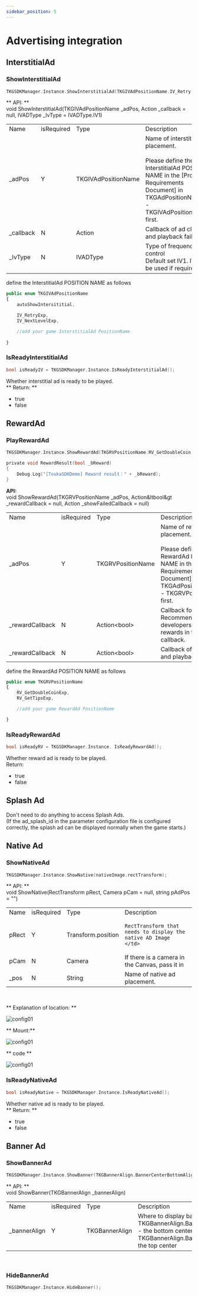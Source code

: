 ```yaml
---
sidebar_position: 5
---
```


# Advertising integration

## InterstitialAd 
### ShowInterstitialAd

```c
TKGSDKManager.Instance.ShowInterstitialAd(TKGIVAdPositionName.IV_Retry);
```
** API:   **  
void ShowInterstitialAd(TKGIVAdPositionName _adPos, Action _callback = null, IVADType _IvType = IVADType.IV1)

<table>
  <tr>
    <td>Name</td>
    <td>isRequired</td>
    <td>Type</td>
    <td>Description</td>
  </tr>
  <tr>
    <td>_adPos</td>
    <td>Y</td>
    <td>TKGIVAdPositionName</td>
    <td>
    Name of interstitial ad placement.    <br />
      <br />
    Please define the InterstitialAd POSITION NAME in the [Product Requirements Document] in TKGAdPositionName.cs - TKGIVAdPositionName first.
    </td>
  </tr>
  <tr>
    <td>_callback</td>
    <td>N</td>
    <td>Action</td>
    <td>
    Callback of ad close and playback fail.
  </td>
  </tr>
  <tr>
    <td>_IvType</td>
    <td>N</td>
    <td>IVADType</td>
    <td>
    Type of frequency control<br />
    Default set IV1. IV2 can be used if required.
    </td>
  </tr>
</table>

define the InterstitialAd POSITION NAME as follows   

```jsx title="/Assets/TKGSDK/Config/Scripts/TKGAdPositionName.cs"
public enum TKGIVAdPositionName
{
    autoShowIntersititial,  

    IV_RetryExp,
    IV_NextLevelExp,

    //add your game InterstitialAd PositionName
    
}
```

### IsReadyInterstitialAd 
```c
bool isReadyIV = TKGSDKManager.Instance.IsReadyInterstitialAd();
```  
Whether interstitial ad is ready to be played.    
** Return: **  
- true  
- false

## RewardAd
### PlayRewardAd

```c
TKGSDKManager.Instance.ShowRewardAd(TKGRVPositionName.RV_GetDoubleCoin, RewardResult);

private void RewardResult(bool _bReward)
{
    Debug.Log("[ToukaSDKDemo] Reward result：" + _bReward);
}
```
**API:**   
void ShowRewardAd(TKGRVPositionName _adPos, Action&ltbool&gt _rewardCallback = null, Action _showFailedCallback = null)

<table>
  <tr>
    <td>Name</td>
    <td>isRequired</td>
    <td>Type</td>
    <td>Description</td>
  </tr>
  <tr>
    <td>_adPos</td>
    <td>Y</td>
    <td>TKGRVPositionName</td>
    <td>
    Name of reward ad placement.    <br />
        <br />
    Please define the RewardAd POSITION NAME in the [Product Requirements Document] in TKGAdPositionName.cs - TKGRVPositionName first.
    </td>
  </tr>
  <tr>
    <td>_rewardCallback</td>
    <td>N</td>
    <td>Action&lt;bool&gt;</td>
    <td>
    Callback for reward.  <br />
    Recommended developers issue rewards in this callback.
    </td>
  </tr>
  <tr>
    <td>_rewardCallback</td>
    <td>N</td>
    <td>Action&lt;bool&gt;</td>
    <td>
    Callback of ad close and playback fail.
  </td>
  </tr>
</table>

define the RewardAd POSITION NAME as follows    

```jsx title="/Assets/TKGSDK/Config/Scripts/TKGAdPositionName.cs"
public enum TKGRVPositionName
{
    RV_GetDoubleCoinExp,
    RV_GetTipsExp,

    //add your game RewardAd PositionName

}
```

### IsReadyRewardAd
```c
bool isReadyRV = TKGSDKManager.Instance. IsReadyRewardAd();
```
Whether reward ad is ready to be played.     
Return:
- true  
- false  


## Splash Ad
Don't need to do anything to access Splash Ads. <br />
(If the ad_splash_id in the parameter configuration file is configured correctly, the splash ad can be displayed normally when the game starts.)

## Native Ad
### ShowNativeAd

```c
TKGSDKManager.Instance.ShowNative(nativeImage.rectTransform);
```
** API:   **  
void ShowNative(RectTransform pRect, Camera pCam = null, string pAdPos = "")

<table>
  <tr>
    <td>Name</td>
    <td>isRequired</td>
    <td>Type</td>
    <td>Description</td>
  </tr>
  <tr>
    <td>pRect</td>
    <td>Y</td>
    <td>Transform.position</td>
    <td>
   
    RectTransform that needs to display the native AD Image
    </td>
  </tr>
  <tr>
    <td>pCam</td>
    <td>N</td>
    <td>Camera</td>
    <td>
If there is a camera in the Canvas, pass it in
  </td>
  </tr>
  <tr>
    <td>_pos</td>
    <td>N</td>
    <td>String</td>
    <td>
Name of native ad placement.
    </td>
  </tr>
</table>

<br/>

** Explanation of location: **

![config01](/img/ads/topleftposition.jpg)<br/>

** Mount:**

![config01](/img/ads/bottomrightposition.jpg)<br/>

** code **

![config01](/img/ads/nativeadscode.jpg)<br/>




### IsReadyNativeAd 
```c
bool isReadyNative = TKGSDKManager.Instance.IsReadyNativeAd();
```  
Whether native ad is ready to be played.    
** Return: **  
- true  
- false

## Banner Ad
### ShowBannerAd

```c
TKGSDKManager.Instance.ShowBanner(TKGBannerAlign.BannerCenterBottomAlign);
```
** API:   **  
void ShowBanner(TKGBannerAlign _bannerAlign)


<table>
  <tr>
    <td>Name</td>
    <td>isRequired</td>
    <td>Type</td>
    <td>Description</td>
  </tr>
  <tr>
    <td>_bannerAlign</td>
    <td>Y</td>
    <td>TKGBannerAlign</td>
    <td>
   Where to display banner ads:<br/>
TKGBannerAlign.BannerCenterBottomAlign - the bottom center <br/>
TKGBannerAlign.BannerCenterTopAlign - the top center
    </td>
  </tr>
</table>

<br/>

### HideBannerAd 
```c
TKGSDKManager.Instance.HideBanner();
```  

